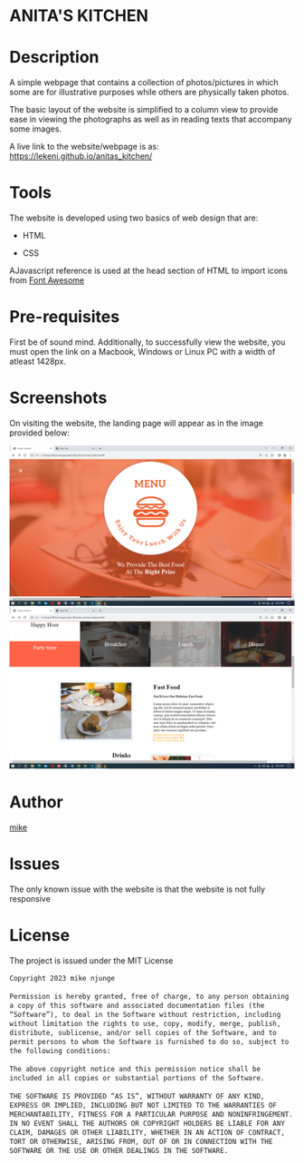 # ANITA'S KITCHEN

# Description

A simple webpage that contains a collection of photos/pictures in which some are for illustrative purposes while others are physically taken photos.

The basic layout of the website is simplified to a column view to provide ease in viewing the photographs as well as in reading texts that accompany some images.

A live link to the website/webpage is as: https://lekeni.github.io/anitas_kitchen/

# Tools

The website is developed using two basics of web design that are:

- HTML

- CSS

AJavascript reference is used at the head section of HTML to import icons from [Font Awesome](https://fontawesome.com/)

# Pre-requisites

First be of sound mind.
Additionally, to successfully view the website, you must open the link on a Macbook, Windows or Linux PC with a width of atleast 1428px.

# Screenshots

On visiting the website, the landing page will appear as in the image provided below:

<img src="image/Screenshot (7).png">
<img src="image/Screenshot (8).png">

# Author

[mike](https://github.com/mike)

# Issues

The only known issue with the website is that the website is not fully responsive

# License

The project is issued under the MIT License

```
Copyright 2023 mike njunge

Permission is hereby granted, free of charge, to any person obtaining a copy of this software and associated documentation files (the “Software”), to deal in the Software without restriction, including without limitation the rights to use, copy, modify, merge, publish, distribute, sublicense, and/or sell copies of the Software, and to permit persons to whom the Software is furnished to do so, subject to the following conditions:

The above copyright notice and this permission notice shall be included in all copies or substantial portions of the Software.

THE SOFTWARE IS PROVIDED “AS IS”, WITHOUT WARRANTY OF ANY KIND, EXPRESS OR IMPLIED, INCLUDING BUT NOT LIMITED TO THE WARRANTIES OF MERCHANTABILITY, FITNESS FOR A PARTICULAR PURPOSE AND NONINFRINGEMENT. IN NO EVENT SHALL THE AUTHORS OR COPYRIGHT HOLDERS BE LIABLE FOR ANY CLAIM, DAMAGES OR OTHER LIABILITY, WHETHER IN AN ACTION OF CONTRACT, TORT OR OTHERWISE, ARISING FROM, OUT OF OR IN CONNECTION WITH THE SOFTWARE OR THE USE OR OTHER DEALINGS IN THE SOFTWARE.
```

